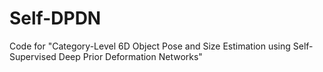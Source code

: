 # Self-DPDN
Code for "Category-Level 6D Object Pose and Size Estimation using Self-Supervised Deep Prior Deformation Networks"
